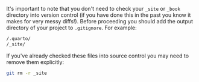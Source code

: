 It's important to note that you don't need to check your `_site` or `_book` directory into version control (if you have done this in the past you know it makes for very messy diffs!). Before proceeding you should add the output directory of your project to `.gitignore`. For example:


```{.bash filename=".gitignore"}
/.quarto/
/_site/
```

If you've already checked these files into source control you may need to remove them explicitly:

``` bash
git rm -r _site
```
